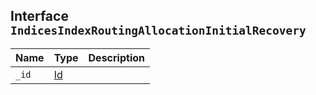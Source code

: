 ## Interface `IndicesIndexRoutingAllocationInitialRecovery`

| Name | Type | Description |
| - | - | - |
| `_id` | [Id](./Id.md) | &nbsp; |
